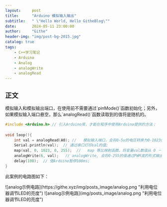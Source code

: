 ```yaml
---
layout:     post
title:      "Arduino 模拟输入输出"
subtitle:   " \"Hello World, Hello GitheBlog\""
date:       2024-05-11 23:00:00
author:     "Githe"
header-img: "img/post-bg-2015.jpg"
catalog: true
tags: 
    - C++学习笔记
    - Arduino
    - Analog
    - analogWrite
    - analogRead
---
```




## 正文

<p>
    模拟输入和模拟输出端口，在使用前不需要通过`pinMode()`函数初始化；另外，如果模拟输入端口悬空，那么`analogRead()`函数读取到的值将是随机的。
</p>

```c++
#include <Arduino.h> // 引入Arduino库，才能在程序中使用Arduino提供的方法；

void loop(){
    int val = analogRead(A0); //   模拟输入端口，会将0-5v的电压转换为0-1023的数值;
    Serial.println(val);  // 通过串口打印val的值;
    map(val, 0, 1023, 0, 255);  //   map 等比映射函数，将变量val数值从 0 － 1023 区间等比映射到 0 － 255区间;
    analogWrite(6, val);   // analogWrite, 会将0-255的值通过PWM波的形式输出;
    delay(100);  // 使Arduino暂停100ms;
}
```
<p>
此案例的电路图如下：
</p>
![analog示例电路](https://githe.xyz/img/posts_image/analog.png "利用电位器调节LED的亮度")
![analog示例电路](img/posts_image/analog.png "利用电位器调节LED的亮度")
